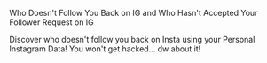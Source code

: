 Who Doesn't Follow You Back on IG and Who Hasn't Accepted Your Follower Request on IG

Discover who doesn't follow you back on Insta using your Personal Instagram Data! You won't get hacked... dw about it!
